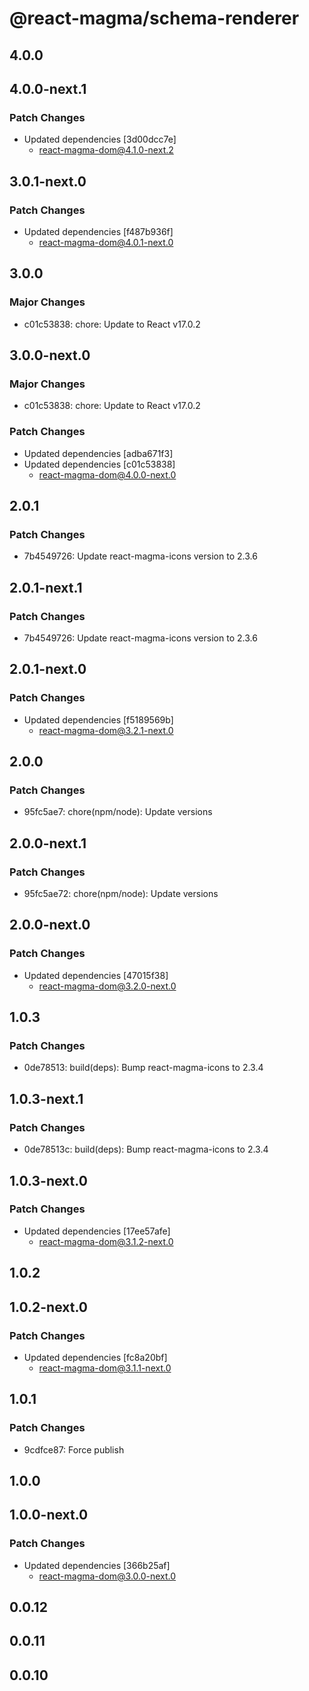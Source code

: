 # @react-magma/schema-renderer

## 4.0.0

## 4.0.0-next.1

### Patch Changes

- Updated dependencies [3d00dcc7e]
  - react-magma-dom@4.1.0-next.2

## 3.0.1-next.0

### Patch Changes

- Updated dependencies [f487b936f]
  - react-magma-dom@4.0.1-next.0

## 3.0.0

### Major Changes

- c01c53838: chore: Update to React v17.0.2

## 3.0.0-next.0

### Major Changes

- c01c53838: chore: Update to React v17.0.2

### Patch Changes

- Updated dependencies [adba671f3]
- Updated dependencies [c01c53838]
  - react-magma-dom@4.0.0-next.0

## 2.0.1

### Patch Changes

- 7b4549726: Update react-magma-icons version to 2.3.6

## 2.0.1-next.1

### Patch Changes

- 7b4549726: Update react-magma-icons version to 2.3.6

## 2.0.1-next.0

### Patch Changes

- Updated dependencies [f5189569b]
  - react-magma-dom@3.2.1-next.0

## 2.0.0

### Patch Changes

- 95fc5ae7: chore(npm/node): Update versions

## 2.0.0-next.1

### Patch Changes

- 95fc5ae72: chore(npm/node): Update versions

## 2.0.0-next.0

### Patch Changes

- Updated dependencies [47015f38]
  - react-magma-dom@3.2.0-next.0

## 1.0.3

### Patch Changes

- 0de78513: build(deps): Bump react-magma-icons to 2.3.4

## 1.0.3-next.1

### Patch Changes

- 0de78513c: build(deps): Bump react-magma-icons to 2.3.4

## 1.0.3-next.0

### Patch Changes

- Updated dependencies [17ee57afe]
  - react-magma-dom@3.1.2-next.0

## 1.0.2

## 1.0.2-next.0

### Patch Changes

- Updated dependencies [fc8a20bf]
  - react-magma-dom@3.1.1-next.0

## 1.0.1

### Patch Changes

- 9cdfce87: Force publish

## 1.0.0

## 1.0.0-next.0

### Patch Changes

- Updated dependencies [366b25af]
  - react-magma-dom@3.0.0-next.0

## 0.0.12

## 0.0.11

## 0.0.10
